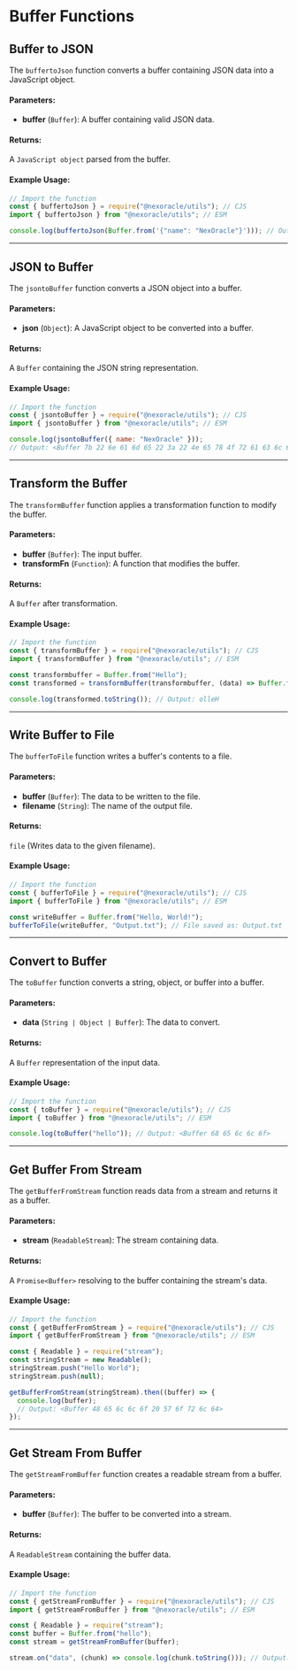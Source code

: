 # Buffer Functions

## Buffer to JSON

The `buffertoJson` function converts a buffer containing JSON data into a JavaScript object.

#### Parameters:

- **buffer** (`Buffer`): A buffer containing valid JSON data.

#### Returns:

A `JavaScript object` parsed from the buffer.

#### Example Usage:

```js
// Import the function
const { buffertoJson } = require("@nexoracle/utils"); // CJS
import { buffertoJson } from "@nexoracle/utils"; // ESM

console.log(buffertoJson(Buffer.from('{"name": "NexOracle"}'))); // Output: { name: 'NexOracle' }
```

---

## JSON to Buffer

The `jsontoBuffer` function converts a JSON object into a buffer.

#### Parameters:

- **json** (`Object`): A JavaScript object to be converted into a buffer.

#### Returns:

A `Buffer` containing the JSON string representation.

#### Example Usage:

```js
// Import the function
const { jsontoBuffer } = require("@nexoracle/utils"); // CJS
import { jsontoBuffer } from "@nexoracle/utils"; // ESM

console.log(jsontoBuffer({ name: "NexOracle" }));
// Output: <Buffer 7b 22 6e 61 6d 65 22 3a 22 4e 65 78 4f 72 61 63 6c 65 22 7d>
```

---

## Transform the Buffer

The `transformBuffer` function applies a transformation function to modify the buffer.

#### Parameters:

- **buffer** (`Buffer`): The input buffer.
- **transformFn** (`Function`): A function that modifies the buffer.

#### Returns:

A `Buffer` after transformation.

#### Example Usage:

```js
// Import the function
const { transformBuffer } = require("@nexoracle/utils"); // CJS
import { transformBuffer } from "@nexoracle/utils"; // ESM

const transformbuffer = Buffer.from("Hello");
const transformed = transformBuffer(transformbuffer, (data) => Buffer.from(data).reverse());

console.log(transformed.toString()); // Output: olleH
```

---

## Write Buffer to File

The `bufferToFile` function writes a buffer's contents to a file.

#### Parameters:

- **buffer** (`Buffer`): The data to be written to the file.
- **filename** (`String`): The name of the output file.

#### Returns:

`file` (Writes data to the given filename).

#### Example Usage:

```js
// Import the function
const { bufferToFile } = require("@nexoracle/utils"); // CJS
import { bufferToFile } from "@nexoracle/utils"; // ESM

const writeBuffer = Buffer.from("Hello, World!");
bufferToFile(writeBuffer, "Output.txt"); // File saved as: Output.txt
```

---

## Convert to Buffer

The `toBuffer` function converts a string, object, or buffer into a buffer.

#### Parameters:

- **data** (`String | Object | Buffer`): The data to convert.

#### Returns:

A `Buffer` representation of the input data.

#### Example Usage:

```js
// Import the function
const { toBuffer } = require("@nexoracle/utils"); // CJS
import { toBuffer } from "@nexoracle/utils"; // ESM

console.log(toBuffer("hello")); // Output: <Buffer 68 65 6c 6c 6f>
```

---

## Get Buffer From Stream

The `getBufferFromStream` function reads data from a stream and returns it as a buffer.

#### Parameters:

- **stream** (`ReadableStream`): The stream containing data.

#### Returns:

A `Promise<Buffer>` resolving to the buffer containing the stream's data.

#### Example Usage:

```js
// Import the function
const { getBufferFromStream } = require("@nexoracle/utils"); // CJS
import { getBufferFromStream } from "@nexoracle/utils"; // ESM

const { Readable } = require("stream");
const stringStream = new Readable();
stringStream.push("Hello World");
stringStream.push(null);

getBufferFromStream(stringStream).then((buffer) => {
  console.log(buffer);
  // Output: <Buffer 48 65 6c 6c 6f 20 57 6f 72 6c 64>
});
```

---

## Get Stream From Buffer

The `getStreamFromBuffer` function creates a readable stream from a buffer.

#### Parameters:

- **buffer** (`Buffer`): The buffer to be converted into a stream.

#### Returns:

A `ReadableStream` containing the buffer data.

#### Example Usage:

```js
// Import the function
const { getStreamFromBuffer } = require("@nexoracle/utils"); // CJS
import { getStreamFromBuffer } from "@nexoracle/utils"; // ESM

const { Readable } = require("stream");
const buffer = Buffer.from("hello");
const stream = getStreamFromBuffer(buffer);

stream.on("data", (chunk) => console.log(chunk.toString())); // Output: hello
```
